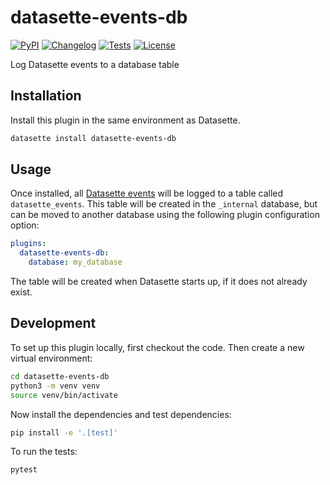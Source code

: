 # datasette-events-db

[![PyPI](https://img.shields.io/pypi/v/datasette-events-db.svg)](https://pypi.org/project/datasette-events-db/)
[![Changelog](https://img.shields.io/github/v/release/simonw/datasette-events-db?include_prereleases&label=changelog)](https://github.com/simonw/datasette-events-db/releases)
[![Tests](https://github.com/simonw/datasette-events-db/actions/workflows/test.yml/badge.svg)](https://github.com/simonw/datasette-events-db/actions/workflows/test.yml)
[![License](https://img.shields.io/badge/license-Apache%202.0-blue.svg)](https://github.com/simonw/datasette-events-db/blob/main/LICENSE)

Log Datasette events to a database table

## Installation

Install this plugin in the same environment as Datasette.
```bash
datasette install datasette-events-db
```
## Usage

Once installed, all [Datasette events](https://docs.datasette.io/en/latest/events.html) will be logged to a table called `datasette_events`. This table will be created in the `_internal` database, but can be moved to another database using the following plugin configuration option:

```yaml
plugins:
  datasette-events-db:
    database: my_database
```

The table will be created when Datasette starts up, if it does not already exist.

## Development

To set up this plugin locally, first checkout the code. Then create a new virtual environment:
```bash
cd datasette-events-db
python3 -m venv venv
source venv/bin/activate
```
Now install the dependencies and test dependencies:
```bash
pip install -e '.[test]'
```
To run the tests:
```bash
pytest
```
